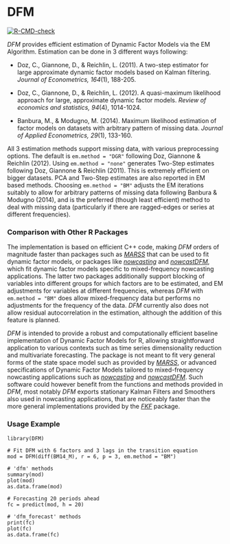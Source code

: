 # DFM
<!-- badges: start -->
[![R-CMD-check](https://github.com/SebKrantz/DFM/workflows/R-CMD-check/badge.svg)](https://github.com/SebKrantz/DFM/actions)
<!-- badges: end -->
<!-- **NOTE**: Package is under development. Feel free to contribute. -->

*DFM* provides efficient estimation of Dynamic Factor Models via the EM Algorithm. Estimation can be done in 3 different ways following:

- Doz, C., Giannone, D., & Reichlin, L. (2011). A two-step estimator for large approximate dynamic factor models based on Kalman filtering. *Journal of Econometrics, 164*(1), 188-205.

- Doz, C., Giannone, D., & Reichlin, L. (2012). A quasi-maximum likelihood approach for large, approximate dynamic factor models. *Review of economics and statistics, 94*(4), 1014-1024.

- Banbura, M., & Modugno, M. (2014). Maximum likelihood estimation of factor models on datasets with arbitrary pattern of missing data. *Journal of Applied Econometrics, 29*(1), 133-160.

All 3 estimation methods support missing data, with various preprocessing options. The default is `em.method = "DGR"` following Doz, Giannone & Reichlin (2012). Using `em.method = "none"` generates Two-Step estimates following Doz, Giannone & Reichlin (2011). This is extremely efficient on bigger datasets. PCA and Two-Step estimates are also reported in EM based methods. Choosing `em.method = "BM"` adjusts the EM iterations suitably to allow for arbitrary patterns of missing data following Banbura & Modugno (2014), and is the preferred (though least efficient) method to deal with missing data (particularly if there are ragged-edges or series at different frequencies). 

### Comparison with Other R Packages

The implementation is based on efficient C++ code, making *DFM* orders of magnitude faster than packages such as [*MARSS*](<https://CRAN.R-project.org/package=MARSS>) that can be used to fit dynamic factor models, or packages like [*nowcasting*](<https://github.com/nmecsys/nowcasting>) and [*nowcastDFM*](<https://github.com/dhopp1/nowcastDFM>), which fit dynamic factor models specific to mixed-frequency nowcasting applications. The latter two packages additionally support blocking of variables into different groups for which factors are to be estimated, and EM adjustments for variables at different frequencies, whereas *DFM* with `em.method = "BM"` does allow mixed-frequency data but performs no adjustments for the frequency of the data. *DFM* currently also does not allow residual autocorrelation in the estimation, although the addition of this feature is planned. 

*DFM* is intended to provide a robust and computationally efficient baseline implementation of Dynamic Factor Models for R, allowing straightforward application to various contexts such as time series dimensionality reduction and multivariate forecasting. The package is not meant to fit very general forms of the state space model such as provided by [*MARSS*](<https://CRAN.R-project.org/package=MARSS>), or advanced specifications of Dynamic Factor Models tailored to mixed-frequency nowcasting applications such as [*nowcasting*](<https://github.com/nmecsys/nowcasting>) and [*nowcastDFM*](<https://github.com/dhopp1/nowcastDFM>). Such software could however benefit from the functions and methods provided in *DFM*, most notably *DFM* exports stationary Kalman Filters and Smoothers also used in nowcasting applications, that are noticeably faster than the more general implementations provided by the [*FKF*](<https://CRAN.R-project.org/package=FKF>) package. 

<!-- Estimation with *DFM* also requires stationary data of a single frequency, and assumes time-invariant system matrices and classical assumptions (i.e. the 'exact factor model', assuming away residual autocorrelation in the observation equation). -->

### Usage Example 
```
library(DFM)

# Fit DFM with 6 factors and 3 lags in the transition equation
mod = DFM(diff(BM14_M), r = 6, p = 3, em.method = "BM")

# 'dfm' methods
summary(mod)
plot(mod)
as.data.frame(mod)

# Forecasting 20 periods ahead
fc = predict(mod, h = 20)

# 'dfm_forecast' methods
print(fc)
plot(fc)
as.data.frame(fc)
```
